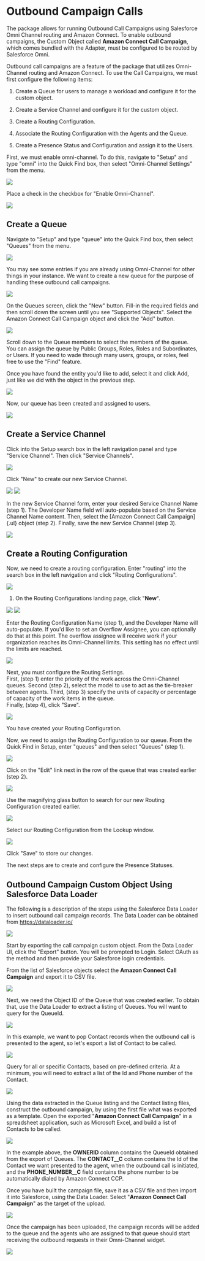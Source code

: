 <h1 id="outbound-campaign-calls"> Outbound Campaign Calls </h1>

The package allows for running Outbound Call Campaigns using Salesforce
Omni Channel routing and Amazon Connect. To enable outbound campaigns,
the Custom Object called **Amazon Connect Call Campaign**, which comes
bundled with the Adapter, must be configured to be routed by Salesforce
Omni.

Outbound call campaigns are a feature of the package that utilizes
Omni-Channel routing and Amazon Connect. To use the Call Campaigns, we
must first configure the following items:

1.  Create a Queue for users to manage a workload and configure it for
    the custom object.

2.  Create a Service Channel and configure it for the custom object.

3.  Create a Routing Configuration.

4.  Associate the Routing Configuration with the Agents and the Queue.

5.  Create a Presence Status and Configuration and assign it to the
    Users.

First, we must enable omni-channel. To do this, navigate to "Setup" and
type "omni" into the Quick Find box, then select "Omni-Channel Settings"
from the menu.

<img src="../media/image91.png" />

Place a check in the checkbox for "Enable Omni-Channel".

<img src="../media/image92.png" />

Create a Queue
--------------

Navigate to "Setup" and type "queue" into the Quick Find box, then
select "Queues" from the menu.

<img src="../media/image225.png" />

You may see some entries if you are already using Omni-Channel for other
things in your instance. We want to create a new queue for the purpose
of handling these outbound call campaigns.

<img src="../media/image226.png" />

On the Queues screen, click the "New" button. Fill-in the required
fields and then scroll down the screen until you see "Supported
Objects". Select the Amazon Connect Call Campaign object and click the
"Add" button.

<img src="../media/image227.png" />

Scroll down to the Queue members to select the members of the queue. You
can assign the queue by Public Groups, Roles, Roles and Subordinates, or
Users. If you need to wade through many users, groups, or roles, feel
free to use the "Find" feature.

Once you have found the entity you'd like to add, select it and click
Add, just like we did with the object in the previous step.

<img src="../media/image228.png" />

Now, our queue has been created and assigned to users.

<img src="../media/image229.png" />

Create a Service Channel
------------------------

Click into the Setup search box in the left navigation panel and type
"Service Channel". Then click "Service Channels".

<img src="../media/image230.png" />

Click "New" to create our new Service Channel.

<img src="../media/image231.png" />

<img src="../media/image232.png" />

In the new Service Channel form, enter your desired Service Channel Name
(step 1). The Developer Name field will auto-populate based on the
Service Channel Name content. Then, select the [Amazon Connect Call
Campaign]{.ul} object (step 2). Finally, save the new Service Channel
(step 3).

<img src="../media/image233.png" />

Create a Routing Configuration
------------------------------

Now, we need to create a routing configuration. Enter "routing" into the
search box in the left navigation and click "Routing Configurations".

<img src="../media/image234.png" />

1.  On the Routing Configurations landing page, click "**New**".

<img src="../media/image235.png" />

<img src="../media/image236.png" />

Enter the Routing Configuration Name (step 1), and the Developer Name
will auto-populate. If you'd like to set an Overflow Assignee, you can
optionally do that at this point. The overflow assignee will receive
work if your organization reaches its Omni-Channel limits. This setting
has no effect until the limits are reached.

<img src="../media/image237.png" />

Next, you must configure the Routing Settings.\
First, (step 1) enter the priority of the work across the Omni-Channel
queues. Second (step 2), select the model to use to act as the
tie-breaker between agents. Third, (step 3) specify the units of
capacity or percentage of capacity of the work items in the queue.\
Finally, (step 4), click "Save".

<img src="../media/image238.png" />

You have created your Routing Configuration.

Now, we need to assign the Routing Configuration to our queue. From the
Quick Find in Setup, enter "queues" and then select "Queues" (step 1).

<img src="../media/image239.png" />

Click on the "Edit" link next in the row of the queue that was created
earlier (step 2).

<img src="../media/image240.png" />

Use the magnifying glass button to search for our new Routing
Configuration created earlier.

<img src="../media/image241.png" />

Select our Routing Configuration from the Lookup window.

<img src="../media/image242.png" />

Click "Save" to store our changes.

The next steps are to create and configure the Presence Statuses.

Outbound Campaign Custom Object Using Salesforce Data Loader
------------------------------------------------------------

The following is a description of the steps using the Salesforce Data
Loader to insert outbound call campaign records. The Data Loader can be
obtained from <https://dataloader.io/>

<img src="../media/image243.png" />

Start by exporting the call campaign custom object. From the Data Loader
UI, click the "Export" button. You will be prompted to Login. Select
OAuth as the method and then provide your Salesforce login credentials.

From the list of Salesforce objects select the **Amazon Connect Call
Campaign** and export it to CSV file.

<img src="../media/image244.png" />

Next, we need the Object ID of the Queue that was created earlier. To
obtain that, use the Data Loader to extract a listing of Queues. You
will want to query for the QueueId.

<img src="../media/image245.png" />

In this example, we want to pop Contact records when the outbound call
is presented to the agent, so let's export a list of Contact to be
called.

<img src="../media/image246.png" />

Query for all or specific Contacts, based on pre-defined criteria. At a
minimum, you will need to extract a list of the Id and Phone number of
the Contact.

<img src="../media/image247.png" />

Using the data extracted in the Queue listing and the Contact listing
files, construct the outbound campaign, by using the first file what was
exported as a template. Open the exported "**Amazon Connect Call
Campaign**" in a spreadsheet application, such as Microsoft Excel, and
build a list of Contacts to be called.

<img src="../media/image248.png" />

In the example above, the **OWNERID** column contains the QueueId
obtained from the export of Queues. The **CONTACT\_\_C** column contains
the Id of the Contact we want presented to the agent, when the outbound
call is initiated, and the **PHONE_NUMBER\_\_C** field contains the
phone number to be automatically dialed by Amazon Connect CCP.

Once you have built the campaign file, save it as a CSV file and then
import it into Salesforce, using the Data Loader. Select "**Amazon
Connect Call Campaign**" as the target of the upload.

<img src="../media/image249.png" />

Once the campaign has been uploaded, the campaign records will be added
to the queue and the agents who are assigned to that queue should start
receiving the outbound requests in their Omni-Channel widget.

<img src="../media/image250.png" />
